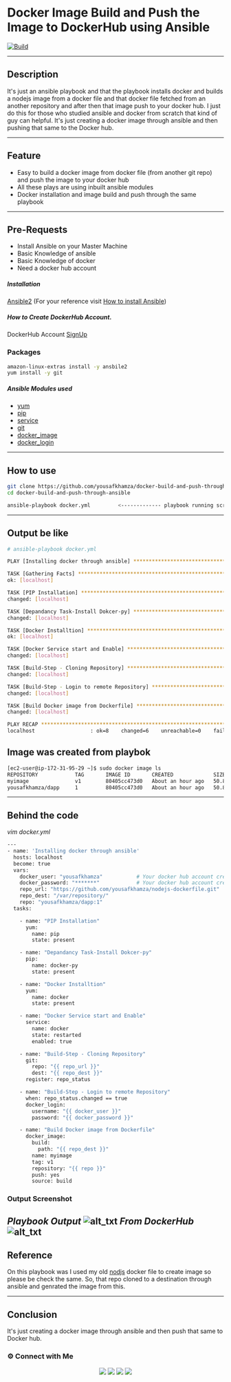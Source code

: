 # Docker Image Build and Push the Image to DockerHub using Ansible 
[![Build](https://travis-ci.org/joemccann/dillinger.svg?branch=master)](https://travis-ci.org/joemccann/dillinger)

---
## Description
It's just an ansible playbook and that the playbook installs docker and builds a nodejs image from a docker file and that docker file fetched from an another repository and after then that image push to your docker hub. I just do this for those who studied ansible and docker from scratch that kind of guy can helpful. It's just creating a docker image through ansible and then pushing that same to the Docker hub.

----
## Feature
- Easy to build a docker image from docker file (from another git repo) and push the image to your docker hub
- All these plays are using inbuilt ansible modules 
- Docker installation and image build and push through the same playbook

----
## Pre-Requests
- Install Ansible on your Master Machine
- Basic Knowledge of ansible
- Basic Knowledge of docker
- Need a docker hub account

##### Installation
[Ansible2](https://docs.ansible.com/ansible/2.3/index.html) (For your reference visit [How to install Ansible](https://docs.ansible.com/ansible/latest/installation_guide/intro_installation.html))

##### How to Create DockerHub Account.
DockerHub Account [SignUp]("https://hub.docker.com/signup")

### Packages 
```sh
amazon-linux-extras install -y ansbile2
yum install -y git
```

##### Ansible Modules used
- [yum](https://docs.ansible.com/ansible/latest/collections/ansible/builtin/yum_module.html) 
- [pip](https://docs.ansible.com/ansible/latest/collections/ansible/builtin/pip_module.html)
- [service](https://docs.ansible.com/ansible/latest/collections/ansible/builtin/service_module.html)
- [git](https://docs.ansible.com/ansible/latest/collections/ansible/builtin/git_module.html)
- [docker_image](https://docs.ansible.com/ansible/2.8/modules/docker_image_module.html)
- [docker_login](https://docs.ansible.com/ansible/2.9/modules/docker_login_module.html)
----
## How to use
```sh
git clone https://github.com/yousafkhamza/docker-build-and-push-through-ansible.git
cd docker-build-and-push-through-ansible
```
```sh
ansible-playbook docker.yml         <------------- playbook running script
```

----
## Output be like
```sh
# ansible-playbook docker.yml

PLAY [Installing docker through ansible] ************************************************************************************************

TASK [Gathering Facts] ******************************************************************************************************************
ok: [localhost]

TASK [PIP Installation] *****************************************************************************************************************
changed: [localhost]

TASK [Depandancy Task-Install Dokcer-py] ************************************************************************************************
changed: [localhost]

TASK [Docker Installtion] ***************************************************************************************************************
ok: [localhost]

TASK [Docker Service start and Enable] **************************************************************************************************
changed: [localhost]

TASK [Build-Step - Cloning Repository] **************************************************************************************************
changed: [localhost]

TASK [Build-Step - Login to remote Repository] ******************************************************************************************
changed: [localhost]

TASK [Build Docker image from Dockerfile] ***********************************************************************************************
changed: [localhost]

PLAY RECAP ******************************************************************************************************************************
localhost                  : ok=8    changed=6    unreachable=0    failed=0    skipped=0    rescued=0    ignored=0

```
## Image was created from playbok
```sh
[ec2-user@ip-172-31-95-29 ~]$ sudo docker image ls
REPOSITORY            TAG       IMAGE ID       CREATED             SIZE
myimage               v1        80405cc473d0   About an hour ago   50.8MB
yousafkhamza/dapp     1         80405cc473d0   About an hour ago   50.8MB
```

----
## Behind the code
_vim docker.yml_
```sh
---
- name: 'Installing docker through ansible'
  hosts: localhost
  become: true
  vars:
    docker_user: "yousafkhamza"           # Your docker hub account credentials here.
    docker_password: "*******"            # Your docker hub account credentials here.
    repo_url: "https://github.com/yousafkhamza/nodejs-dockerfile.git"
    repo_dest: "/var/repository/"
    repo: "yousafkhamza/dapp:1"
  tasks:

    - name: "PIP Installation"
      yum:
        name: pip
        state: present

    - name: "Depandancy Task-Install Dokcer-py"
      pip:
        name: docker-py
        state: present

    - name: "Docker Installtion"
      yum:
        name: docker
        state: present

    - name: "Docker Service start and Enable"
      service:
        name: docker
        state: restarted
        enabled: true

    - name: "Build-Step - Cloning Repository"
      git:
        repo: "{{ repo_url }}"
        dest: "{{ repo_dest }}"
      register: repo_status

    - name: "Build-Step - Login to remote Repository"
      when: repo_status.changed == true
      docker_login:
        username: "{{ docker_user }}"
        password: "{{ docker_password }}"

    - name: "Build Docker image from Dockerfile"
      docker_image:
        build:
          path: "{{ repo_dest }}"
        name: myimage
        tag: v1
        repository: "{{ repo }}"
        push: yes
        source: build
```

### Output Screenshot
_Playbook Output_
![alt_txt](https://i.ibb.co/BsFBSNh/Screenshot-2021-10-29-165629.png)
_From DockerHub_
![alt_txt](https://i.ibb.co/zr8Kt0C/Screenshot-2021-10-29-181256.png)
----

## Reference
On this playbook was I used my old [nodjs](https://github.com/yousafkhamza/nodejs-dockerfile)  docker file to create image so please be check the same. So, that repo cloned to a destination through ansible and genrated the image from this.

----
## Conclusion
It's just creating a docker image through ansible and then push that same to Docker hub.

### ⚙️ Connect with Me 

<p align="center">
<a href="mailto:yousaf.k.hamza@gmail.com"><img src="https://img.shields.io/badge/Gmail-D14836?style=for-the-badge&logo=gmail&logoColor=white"/></a>
<a href="https://www.linkedin.com/in/yousafkhamza"><img src="https://img.shields.io/badge/LinkedIn-0077B5?style=for-the-badge&logo=linkedin&logoColor=white"/></a> 
<a href="https://www.instagram.com/yousafkhamza"><img src="https://img.shields.io/badge/Instagram-E4405F?style=for-the-badge&logo=instagram&logoColor=white"/></a>
<a href="https://wa.me/%2B917736720639?text=This%20message%20from%20GitHub."><img src="https://img.shields.io/badge/WhatsApp-25D366?style=for-the-badge&logo=whatsapp&logoColor=white"/></a><br />
